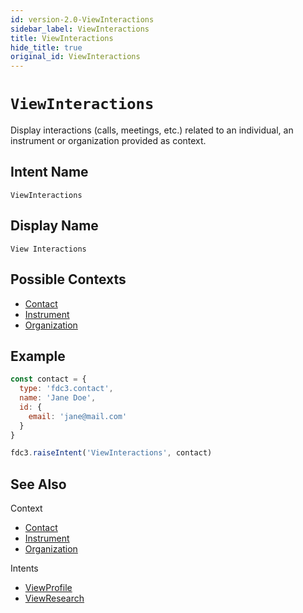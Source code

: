 ```yaml
---
id: version-2.0-ViewInteractions
sidebar_label: ViewInteractions
title: ViewInteractions
hide_title: true
original_id: ViewInteractions
---
```

# `ViewInteractions`

Display interactions (calls, meetings, etc.) related to an individual, an instrument or organization provided as context.

## Intent Name

`ViewInteractions`

## Display Name

`View Interactions`

## Possible Contexts

* [Contact](../../context/ref/Contact)
* [Instrument](../../context/ref/Instrument)
* [Organization](../../context/ref/Organization)

## Example

```js
const contact = {
  type: 'fdc3.contact',
  name: 'Jane Doe',
  id: {
    email: 'jane@mail.com'
  }
}

fdc3.raiseIntent('ViewInteractions', contact)
```

## See Also

Context
* [Contact](../../context/ref/Contact)
* [Instrument](../../context/ref/Instrument)
* [Organization](../../context/ref/Organization)

Intents
* [ViewProfile](ViewProfile)
* [ViewResearch](ViewResearch)
